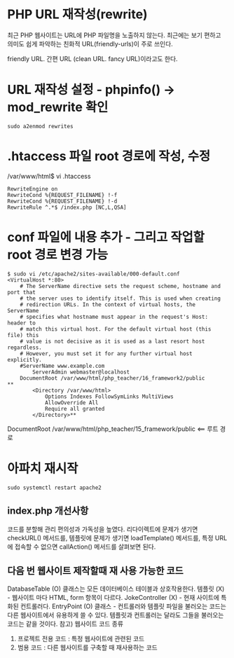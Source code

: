 # PHP URL 재작성(rewrite)
최근 PHP 웹사이트는 URL에 PHP 파일명을 노출하지 않는다. 
최근에는 보기 편하고 의미도 쉽게 파악하는
친화적 URL(friendly-urls)이 주로 쓰인다.

friendly URL. 간편 URL (clean URL. fancy URL)이라고도 한다.

# URL 재작성 설정 - phpinfo() -> mod_rewrite 확인
```
sudo a2enmod rewrites
```
# .htaccess 파일 root 경로에 작성, 수정
/var/www/html$ vi .htaccess
```
RewriteEngine on
RewriteCond %{REQUEST_FILENAME} !-f
RewriteCond %{REQUEST_FILENAME} !-d
RewriteRule ^.*$ /index.php [NC,L,QSA]
```
# conf 파일에 내용 추가 - 그리고 작업할 root 경로 변경 가능
```
$ sudo vi /etc/apache2/sites-available/000-default.conf
<VirtualHost *:80>
	# The ServerName directive sets the request scheme, hostname and port that
	# the server uses to identify itself. This is used when creating
	# redirection URLs. In the context of virtual hosts, the ServerName
	# specifies what hostname must appear in the request's Host: header to
	# match this virtual host. For the default virtual host (this file) this
	# value is not decisive as it is used as a last resort host regardless.
	# However, you must set it for any further virtual host explicitly.
	#ServerName www.example.com
        ServerAdmin webmaster@localhost
	DocumentRoot /var/www/html/php_teacher/16_framework2/public
**
        <Directory /var/www/html>
            Options Indexes FollowSymLinks MultiViews
            AllowOverride All
            Require all granted
        </Directory>**
```

DocumentRoot /var/www/html/php_teacher/15_framework/public  <== 루트 경로

# 아파치 재시작
```
sudo systemctl restart apache2
```

## index.php 개선사항

코드를 분할해 관리 편의성과 가독성을 높였다.
리다이렉트에 문제가 생기면 checkURL() 메서드를,
템플릿에 문제가 생기면 loadTemplate() 메서드를,
특정 URL에 접속할 수 없으면 callAction() 메서드를 살펴보면 된다.

## 다음 번 웹사이트 제작할때 재 사용 가능한 코드
DatabaseTable (O) 클래스는 모든 데이터베이스 테이블과 상호작용한다.
템플릿 (X) - 웹사이트 마다 HTML, form 항목이 다르다.
JokeController (X) - 현재 사이트에 특화된 컨트롤러다.
EntryPoint (O) 클래스 - 컨트롤러와 템플릿 파일을 불러오는 코드는 다른 웹사이트에서 유용하게 쓸 수 있다.
템플릿과 컨트롤러는 달라도 그들을 불러오는 코드는 같을 것이다.
참고) 웹사이트 코드 종류
1) 프로젝트 전용 코드 : 특정 웹사이트에 관련된 코드
2) 범용 코드 : 다른 웹사이트를 구축할 때 재사용하는 코드